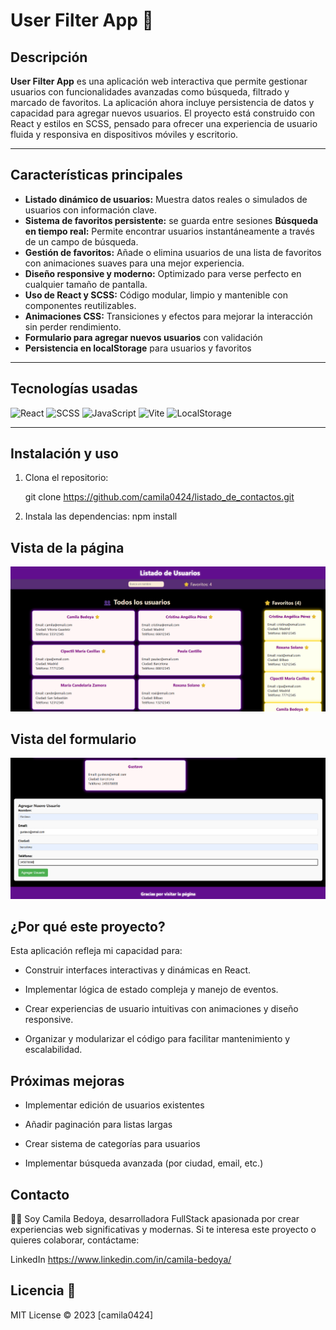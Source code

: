 # User Filter App 🚀

## Descripción

**User Filter App** es una aplicación web interactiva que permite gestionar usuarios con funcionalidades avanzadas como búsqueda, filtrado y marcado de favoritos. La aplicación ahora incluye persistencia de datos y capacidad para agregar nuevos usuarios. El proyecto está construido con React y estilos en SCSS, pensado para ofrecer una experiencia de usuario fluida y responsiva en dispositivos móviles y escritorio.

---

## Características principales

- **Listado dinámico de usuarios:** Muestra datos reales o simulados de usuarios con información clave.
- **Sistema de favoritos persistente:** se guarda entre sesiones
  **Búsqueda en tiempo real:** Permite encontrar usuarios instantáneamente a través de un campo de búsqueda.
- **Gestión de favoritos:** Añade o elimina usuarios de una lista de favoritos con animaciones suaves para una mejor experiencia.
- **Diseño responsive y moderno:** Optimizado para verse perfecto en cualquier tamaño de pantalla.
- **Uso de React y SCSS:** Código modular, limpio y mantenible con componentes reutilizables.
- **Animaciones CSS:** Transiciones y efectos para mejorar la interacción sin perder rendimiento.
- **Formulario para agregar nuevos usuarios** con validación
- **Persistencia en localStorage** para usuarios y favoritos

---

## Tecnologías usadas

![React](https://img.shields.io/badge/React-18.2-blue)
![SCSS](https://img.shields.io/badge/SCSS-1.60-pink)
![JavaScript](https://img.shields.io/badge/JavaScript-ES6+-yellow)
![Vite](https://img.shields.io/badge/Vite-4.0-orange)
![LocalStorage](https://img.shields.io/badge/LocalStorage-API-lightgrey)

---

## Instalación y uso

1. Clona el repositorio:

   git clone https://github.com/camila0424/listado_de_contactos.git

2. Instala las dependencias:
   npm install

## Vista de la página

![Vista de el listado](./assets/images/app_listado.png)

## Vista del formulario

![Vsita del formulario](./assets/images/add_user.png)

## ¿Por qué este proyecto?

Esta aplicación refleja mi capacidad para:

- Construir interfaces interactivas y dinámicas en React.

- Implementar lógica de estado compleja y manejo de eventos.

- Crear experiencias de usuario intuitivas con animaciones y diseño responsive.

- Organizar y modularizar el código para facilitar mantenimiento y escalabilidad.

## Próximas mejoras

- Implementar edición de usuarios existentes

- Añadir paginación para listas largas

- Crear sistema de categorías para usuarios

- Implementar búsqueda avanzada (por ciudad, email, etc.)

## Contacto

👩‍💻 Soy Camila Bedoya, desarrolladora FullStack apasionada por crear experiencias web significativas y modernas.
Si te interesa este proyecto o quieres colaborar, contáctame:

LinkedIn
https://www.linkedin.com/in/camila-bedoya/

## Licencia 📄

MIT License © 2023 [camila0424]
